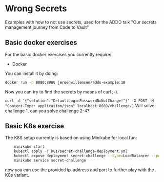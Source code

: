 # Wrong Secrets
Examples with how to not use secrets, used for the ADDO talk "Our secrets management journey from Code to Vault"


## Basic docker exercises

For the basic docker exercises you currently require:

- Docker

You can install it by doing:

```bash
docker run -p 8080:8080 jeroenwillemsen/addo-example:10
```

Now you can try to find the secrets by means of curl ;-).

`curl -d '{"solution":"DefaultLoginPasswordDoNotChange!"}' -X POST -H "Content-Type: application/json" localhost:8080/challenge/1`
Will solve challenge 1, can you solve challenge 2-4?

## Basic K8s exercise

The K8S setup currently is based on using Minikube for local fun:

```bash
    minikube start
    kubectl apply -f k8s/secret-challenge-deployment.yml
    kubectl expose deployment secret-challenge --type=LoadBalancer --port=8080
    minikube service secret-challenge
```
now you can use the provided ip-address and port to further play with the K8s variant.

